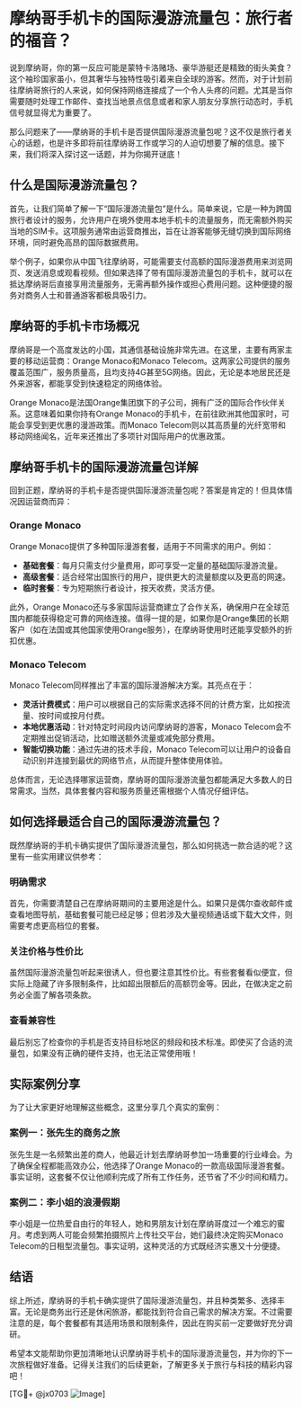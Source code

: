 # 摩纳哥手机卡的国际漫游流量包：旅行者的福音？

说到摩纳哥，你的第一反应可能是蒙特卡洛赌场、豪华游艇还是精致的街头美食？这个袖珍国家虽小，但其奢华与独特性吸引着来自全球的游客。然而，对于计划前往摩纳哥旅行的人来说，如何保持网络连接成了一个令人头疼的问题。尤其是当你需要随时处理工作邮件、查找当地景点信息或者和家人朋友分享旅行动态时，手机信号就显得尤为重要了。

那么问题来了——摩纳哥的手机卡是否提供国际漫游流量包呢？这不仅是旅行者关心的话题，也是许多即将前往摩纳哥工作或学习的人迫切想要了解的信息。接下来，我们将深入探讨这一话题，并为你揭开谜底！

## 什么是国际漫游流量包？

首先，让我们简单了解一下“国际漫游流量包”是什么。简单来说，它是一种为跨国旅行者设计的服务，允许用户在境外使用本地手机卡的流量服务，而无需额外购买当地的SIM卡。这项服务通常由运营商推出，旨在让游客能够无缝切换到国际网络环境，同时避免高昂的国际数据费用。

举个例子，如果你从中国飞往摩纳哥，可能需要支付高额的国际漫游费用来浏览网页、发送消息或观看视频。但如果选择了带有国际漫游流量包的手机卡，就可以在抵达摩纳哥后直接享用流量服务，无需再额外操作或担心费用问题。这种便捷的服务对商务人士和普通游客都极具吸引力。

## 摩纳哥的手机卡市场概况

摩纳哥是一个高度发达的小国，其通信基础设施非常先进。在这里，主要有两家主要的移动运营商：Orange Monaco和Monaco Telecom。这两家公司提供的服务覆盖范围广，服务质量高，且均支持4G甚至5G网络。因此，无论是本地居民还是外来游客，都能享受到快速稳定的网络体验。

Orange Monaco是法国Orange集团旗下的子公司，拥有广泛的国际合作伙伴关系。这意味着如果你持有Orange Monaco的手机卡，在前往欧洲其他国家时，可能会享受到更优惠的漫游政策。而Monaco Telecom则以其高质量的光纤宽带和移动网络闻名，近年来还推出了多项针对国际用户的优惠政策。

## 摩纳哥手机卡的国际漫游流量包详解

回到正题，摩纳哥的手机卡是否提供国际漫游流量包呢？答案是肯定的！但具体情况因运营商而异：

### Orange Monaco
Orange Monaco提供了多种国际漫游套餐，适用于不同需求的用户。例如：
- **基础套餐**：每月只需支付少量费用，即可享受一定量的基础国际漫游流量。
- **高级套餐**：适合经常出国旅行的用户，提供更大的流量额度以及更高的网速。
- **临时套餐**：专为短期旅行者设计，按天收费，灵活方便。

此外，Orange Monaco还与多家国际运营商建立了合作关系，确保用户在全球范围内都能获得稳定可靠的网络连接。值得一提的是，如果你是Orange集团的长期客户（如在法国或其他国家使用Orange服务），在摩纳哥使用时还能享受额外的折扣优惠。

### Monaco Telecom
Monaco Telecom同样推出了丰富的国际漫游解决方案。其亮点在于：
- **灵活计费模式**：用户可以根据自己的实际需求选择不同的计费方案，比如按流量、按时间或按月付费。
- **本地优惠活动**：针对特定时间段内访问摩纳哥的游客，Monaco Telecom会不定期推出促销活动，比如赠送额外流量或减免部分费用。
- **智能切换功能**：通过先进的技术手段，Monaco Telecom可以让用户的设备自动识别并连接到最优的网络节点，从而提升整体使用体验。

总体而言，无论选择哪家运营商，摩纳哥的国际漫游流量包都能满足大多数人的日常需求。当然，具体套餐内容和服务质量还需根据个人情况仔细评估。

## 如何选择最适合自己的国际漫游流量包？

既然摩纳哥的手机卡确实提供了国际漫游流量包，那么如何挑选一款合适的呢？这里有一些实用建议供参考：

### 明确需求
首先，你需要清楚自己在摩纳哥期间的主要用途是什么。如果只是偶尔查收邮件或查看地图导航，基础套餐可能已经足够；但若涉及大量视频通话或下载大文件，则需要考虑更高档位的套餐。

### 关注价格与性价比
虽然国际漫游流量包听起来很诱人，但也要注意其性价比。有些套餐看似便宜，但实际上隐藏了许多限制条件，比如超出限额后的高额罚金等。因此，在做决定之前务必全面了解各项条款。

### 查看兼容性
最后别忘了检查你的手机是否支持目标地区的频段和技术标准。即使买了合适的流量包，如果没有正确的硬件支持，也无法正常使用哦！

## 实际案例分享

为了让大家更好地理解这些概念，这里分享几个真实的案例：

### 案例一：张先生的商务之旅
张先生是一名频繁出差的商人，他最近计划去摩纳哥参加一场重要的行业峰会。为了确保全程都能高效办公，他选择了Orange Monaco的一款高级国际漫游套餐。事实证明，这套餐不仅让他顺利完成了所有工作任务，还节省了不少时间和精力。

### 案例二：李小姐的浪漫假期
李小姐是一位热爱自由行的年轻人，她和男朋友计划在摩纳哥度过一个难忘的蜜月。考虑到两人可能会频繁拍摄照片上传社交平台，她们最终决定购买Monaco Telecom的日租型流量包。事实证明，这种灵活的方式既经济实惠又十分便捷。

## 结语

综上所述，摩纳哥的手机卡确实提供了国际漫游流量包，并且种类繁多、选择丰富。无论是商务出行还是休闲旅游，都能找到符合自己需求的解决方案。不过需要注意的是，每个套餐都有其适用场景和限制条件，因此在购买前一定要做好充分调研。

希望本文能帮助你更加清晰地认识摩纳哥手机卡的国际漫游流量包，并为你的下一次旅程做好准备。记得关注我们的后续更新，了解更多关于旅行与科技的精彩内容吧！

[TG💪+ @jx0703 ![Image](https://github.com/user-attachments/assets/dbca1d08-cadb-493c-b0ec-ad6f7a83f270)]